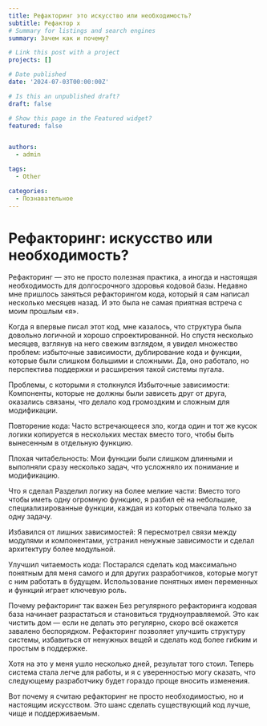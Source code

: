 ```yaml
---
title: Рефакторинг это искусство или необходимость?
subtitle: Рефактор х
# Summary for listings and search engines
summary: Зачем как и почему?

# Link this post with a project
projects: []

# Date published
date: '2024-07-03T00:00:00Z'

# Is this an unpublished draft?
draft: false

# Show this page in the Featured widget?
featured: false


authors:
  - admin

tags:
  - Other

categories:
  - Познавательное
---
```


# Рефакторинг: искусство или необходимость?
Рефакторинг — это не просто полезная практика, а иногда и настоящая необходимость для долгосрочного здоровья кодовой базы. Недавно мне пришлось заняться рефакторингом кода, который я сам написал несколько месяцев назад. И это была не самая приятная встреча с моим прошлым «я».

Когда я впервые писал этот код, мне казалось, что структура была довольно логичной и хорошо спроектированной. Но спустя несколько месяцев, взглянув на него свежим взглядом, я увидел множество проблем: избыточные зависимости, дублирование кода и функции, которые были слишком большими и сложными. Да, оно работало, но перспектива поддержки и расширения такой системы пугала.

Проблемы, с которыми я столкнулся
Избыточные зависимости: Компоненты, которые не должны были зависеть друг от друга, оказались связаны, что делало код громоздким и сложным для модификации.

Повторение кода: Часто встречающееся зло, когда один и тот же кусок логики копируется в нескольких местах вместо того, чтобы быть вынесенным в отдельную функцию.

Плохая читабельность: Мои функции были слишком длинными и выполняли сразу несколько задач, что усложняло их понимание и модификацию.

Что я сделал
Разделил логику на более мелкие части: Вместо того чтобы иметь одну огромную функцию, я разбил её на небольшие, специализированные функции, каждая из которых отвечала только за одну задачу.

Избавился от лишних зависимостей: Я пересмотрел связи между модулями и компонентами, устранил ненужные зависимости и сделал архитектуру более модульной.

Улучшил читаемость кода: Постарался сделать код максимально понятным для меня самого и для других разработчиков, которые могут с ним работать в будущем. Использование понятных имен переменных и функций играет ключевую роль.

Почему рефакторинг так важен
Без регулярного рефакторинга кодовая база начинает разрастаться и становиться трудноуправляемой. Это как чистить дом — если не делать это регулярно, скоро всё окажется завалено беспорядком. Рефакторинг позволяет улучшить структуру системы, избавиться от ненужных вещей и сделать код более гибким и простым в поддержке.

Хотя на это у меня ушло несколько дней, результат того стоил. Теперь система стала легче для работы, и я с уверенностью могу сказать, что следующему разработчику будет гораздо проще вносить изменения.

Вот почему я считаю рефакторинг не просто необходимостью, но и настоящим искусством. Это шанс сделать существующий код лучше, чище и поддерживаемым.

